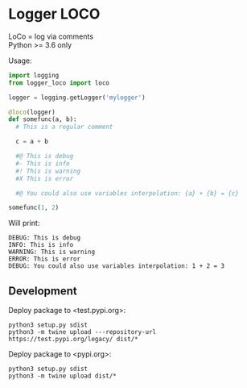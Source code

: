 # Logger LOCO
LoCo = log via comments  
Python >= 3.6 only  
  
Usage:  
```python
import logging
from logger_loco import loco

logger = logging.getLogger('mylogger')

@loco(logger)
def somefunc(a, b):
  # This is a regular comment

  c = a + b 

  #@ This is debug  
  #- This is info 
  #! This is warning
  #X This is error

  #@ You could also use variables interpolation: {a} + {b} = {c}

somefunc(1, 2)
```
  
Will print:  
```raw
DEBUG: This is debug
INFO: This is info
WARNING: This is warning
ERROR: This is error
DEBUG: You could also use variables interpolation: 1 + 2 = 3
```

## Development

Deploy package to <test.pypi.org>:
```
python3 setup.py sdist
python3 -m twine upload ---repository-url https://test.pypi.org/legacy/ dist/*
```

Deploy package to <pypi.org>:
```
python3 setup.py sdist
python3 -m twine upload dist/*
```
